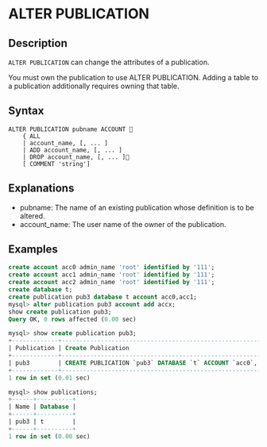 # **ALTER PUBLICATION**

## **Description**

`ALTER PUBLICATION` can change the attributes of a publication.

You must own the publication to use ALTER PUBLICATION. Adding a table to a publication additionally requires owning that table.

## **Syntax**

```
ALTER PUBLICATION pubname ACCOUNT 
    { ALL
    | account_name, [, ... ]
    | ADD account_name, [, ... ]
    | DROP account_name, [, ... ]
    [ COMMENT 'string']
```

## **Explanations**

- pubname: The name of an existing publication whose definition is to be altered.
- account_name: The user name of the owner of the publication.

## **Examples**

```sql
create account acc0 admin_name 'root' identified by '111';
create account acc1 admin_name 'root' identified by '111';
create account acc2 admin_name 'root' identified by '111';
create database t;
create publication pub3 database t account acc0,acc1;
mysql> alter publication pub3 account add accx;
show create publication pub3;
Query OK, 0 rows affected (0.00 sec)

mysql> show create publication pub3;
+-------------+-----------------------------------------------------------------------+
| Publication | Create Publication                                                    |
+-------------+-----------------------------------------------------------------------+
| pub3        | CREATE PUBLICATION `pub3` DATABASE `t` ACCOUNT `acc0`, `acc1`, `accx` |
+-------------+-----------------------------------------------------------------------+
1 row in set (0.01 sec)

mysql> show publications;
+------+----------+
| Name | Database |
+------+----------+
| pub3 | t        |
+------+----------+
1 row in set (0.00 sec)
```
